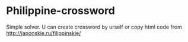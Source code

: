 # Philippine-crossword
Simple solver. U can create crossword by urself or copy html code from http://japonskie.ru/filippinskie/
